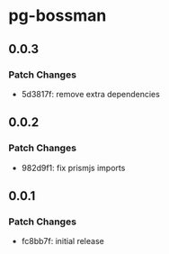 # pg-bossman

## 0.0.3

### Patch Changes

- 5d3817f: remove extra dependencies

## 0.0.2

### Patch Changes

- 982d9f1: fix prismjs imports

## 0.0.1

### Patch Changes

- fc8bb7f: initial release
